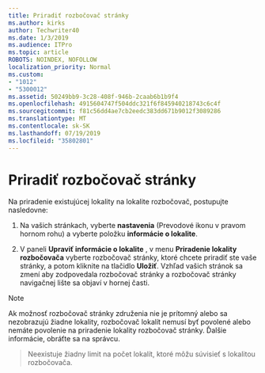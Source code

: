 ```yaml
---
title: Priradiť rozbočovač stránky
ms.author: kirks
author: Techwriter40
ms.date: 1/3/2019
ms.audience: ITPro
ms.topic: article
ROBOTS: NOINDEX, NOFOLLOW
localization_priority: Normal
ms.custom:
- "1012"
- "5300012"
ms.assetid: 50249bb9-3c28-408f-946b-2caab6b1b9f4
ms.openlocfilehash: 4915604747f504ddc321f6f845940218743c6c4f
ms.sourcegitcommit: f81c56dd4ae7cb2eedc383dd671b9012f3089286
ms.translationtype: MT
ms.contentlocale: sk-SK
ms.lasthandoff: 07/19/2019
ms.locfileid: "35802801"
---
```

# <a name="associate-a-hub-site"></a>Priradiť rozbočovač stránky

Na priradenie existujúcej lokality na lokalite rozbočovač, postupujte nasledovne:
  
1. Na vašich stránkach, vyberte **nastavenia** (Prevodové ikonu v pravom hornom rohu) a vyberte položku **informácie o lokalite**.

2. V paneli **Upraviť informácie o lokalite** , v menu **Priradenie lokality rozbočovača** vyberte rozbočovač stránky, ktoré chcete priradiť ste vaše stránky, a potom kliknite na tlačidlo **Uložiť**. Vzhľad vašich stránok sa zmení aby zodpovedala rozbočovač stránky a rozbočovač stránky navigačnej lište sa objaví v hornej časti.

 > [!Note]
>Ak možnosť rozbočovač stránky združenia nie je prítomný alebo sa nezobrazujú žiadne lokality, rozbočovač lokalít nemusí byť povolené alebo nemáte povolenie na priradenie lokality rozbočovač stránky. Ďalšie informácie, obráťte sa na správcu.

>Neexistuje žiadny limit na počet lokalít, ktoré môžu súvisieť s lokalitou rozbočovača.
  